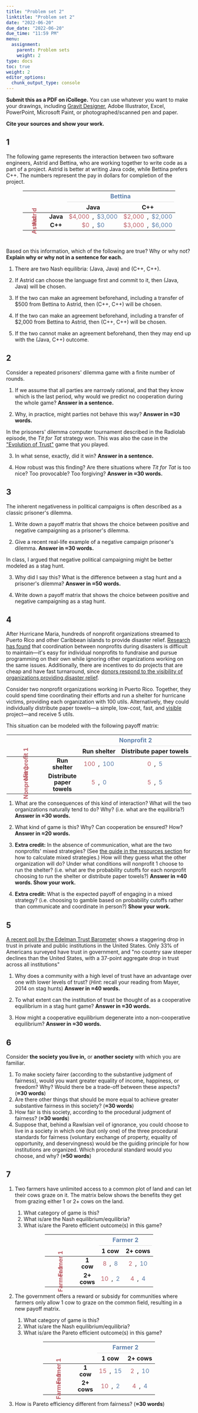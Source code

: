 ```yaml
---
title: "Problem set 2"
linktitle: "Problem set 2"
date: "2022-06-20"
due_date: "2022-06-20"
due_time: "11:59 PM"
menu:
  assignment:
    parent: Problem sets
    weight: 2
type: docs
toc: true
weight: 2
editor_options: 
  chunk_output_type: console
---
```

<script src="/rmarkdown-libs/kePrint/kePrint.js"></script>
<link href="/rmarkdown-libs/lightable/lightable.css" rel="stylesheet" />
<script src="/rmarkdown-libs/kePrint/kePrint.js"></script>
<link href="/rmarkdown-libs/lightable/lightable.css" rel="stylesheet" />
<script src="/rmarkdown-libs/kePrint/kePrint.js"></script>
<link href="/rmarkdown-libs/lightable/lightable.css" rel="stylesheet" />
<script src="/rmarkdown-libs/kePrint/kePrint.js"></script>
<link href="/rmarkdown-libs/lightable/lightable.css" rel="stylesheet" />

<style type="text/css">
table {
  display: table;
}

.table td {
  vertical-align: middle;
  line-height: 1.1;
}
</style>




**Submit this as a PDF on iCollege.** You can use whatever you want to make your drawings, including [Gravit Designer](https://gravit.io/), Adobe Illustrator, Excel, PowerPoint, Microsoft Paint, or photographed/scanned pen and paper.

**Cite your sources and show your work.**


## 1

The following game represents the interaction between two software engineers, Astrid and Bettina, who are working together to write code as a part of a project. Astrid is better at writing Java code, while Bettina prefers C++. The numbers represent the pay in dollars for completion of the project. 

<table class="table" style="width: auto !important; margin-left: auto; margin-right: auto;">
 <thead>
<tr>
<th style="empty-cells: hide;border-bottom:hidden;" colspan="2"></th>
<th style="border-bottom:hidden;padding-bottom:0; padding-left:3px;padding-right:3px;text-align: center; " colspan="2"><div style="border-bottom: 1px solid #ddd; padding-bottom: 5px; "><span style="color: #5e81ac;">Bettina</span></div></th>
</tr>
  <tr>
   <th style="text-align:center;">   </th>
   <th style="text-align:center;">    </th>
   <th style="text-align:center;"> Java </th>
   <th style="text-align:center;"> C++ </th>
  </tr>
 </thead>
<tbody>
  <tr>
   <td style="text-align:center;"> <span style="-webkit-transform: rotate(270deg); -moz-transform: rotate(270deg); -ms-transform: rotate(270deg); -o-transform: rotate(270deg); transform: rotate(270deg); display: inline-block; "><span style=" font-weight: bold;    color: #bf616a !important;">Astrid</span></span> </td>
   <td style="text-align:center;"> <span style=" font-weight: bold;    ">Java</span> </td>
   <td style="text-align:center;"> <span style="color: #bf616a;">$4,000</span> , <span style="color: #5e81ac;">$3,000</span> </td>
   <td style="text-align:center;"> <span style="color: #bf616a;">$2,000</span> , <span style="color: #5e81ac;">$2,000</span> </td>
  </tr>
  <tr>
   <td style="text-align:center;"> <span style="-webkit-transform: rotate(270deg); -moz-transform: rotate(270deg); -ms-transform: rotate(270deg); -o-transform: rotate(270deg); transform: rotate(270deg); display: inline-block; "><span style=" font-weight: bold;    color: #bf616a !important;">Astrid</span></span> </td>
   <td style="text-align:center;"> <span style=" font-weight: bold;    ">C++</span> </td>
   <td style="text-align:center;"> <span style="color: #bf616a;">$0</span> , <span style="color: #5e81ac;">$0</span> </td>
   <td style="text-align:center;"> <span style="color: #bf616a;">$3,000</span> , <span style="color: #5e81ac;">$6,000</span> </td>
  </tr>
</tbody>
</table>

&nbsp;

Based on this information, which of the following are true? Why or why not? **Explain why or why not in a sentence for each.**

1. There are two Nash equilibria: (Java, Java) and (C++, C++).

1. If Astrid can choose the language first and commit to it, then (Java, Java) will be chosen.

1. If the two can make an agreement beforehand, including a transfer of $500 from Bettina to Astrid, then (C++, C++) will be chosen.

1. If the two can make an agreement beforehand, including a transfer of $2,000 from Bettina to Astrid, then (C++, C++) will be chosen.

1. If the two cannot make an agreement beforehand, then they may end up with the (Java, C++) outcome.


## 2

Consider a repeated prisoners' dilemma game with a finite number of rounds.

1. If we assume that all parties are narrowly rational, and that they know which is the last period, why would we predict no cooperation during the whole game? **Answer in a sentence.**

1. Why, in practice, might parties not behave this way? **Answer in ≈30 words.**

In the prisoners' dilemma computer tournament described in the Radiolab episode, the *Tit for Tat* strategy won. This was also the case in the ["Evolution of Trust"](http://ncase.me/trust/) game that you played.

3. In what sense, exactly, did it win? **Answer in a sentence.**

1. How robust was this finding? Are there situations where *Tit for Tat* is too nice? Too provocable? Too forgiving? **Answer in ≈30 words.**


## 3

The inherent negativeness in political campaigns is often described as a classic prisoner's dilemma. 

1. Write down a payoff matrix that shows the choice between positive and negative campaigning as a prisoner's dilemma.

1. Give a recent real-life example of a negative campaign prisoner's dilemma. **Answer in ≈30 words.**

In class, I argued that negative political campaigning might be better modeled as a stag hunt.

3. Why did I say this? What is the difference between a stag hunt and a prisoner's dilemma? **Answer in ≈50 words.**

1. Write down a payoff matrix that shows the choice between positive and negative campaigning as a stag hunt.


## 4

After Hurricane Maria, hundreds of nonprofit organizations streamed to Puerto Rico and other Caribbean islands to provide disaster relief. [Research has found](https://theconversation.com/response-to-natural-disasters-like-harvey-could-be-helped-with-game-theory-83125) that coordination between nonprofits during disasters is difficult to maintain—it's easy for individual nonprofits to fundraise and pursue programming on their own while ignoring other organizations working on the same issues. Additionally, there are incentives to do projects that are cheap and have fast turnaround, since [donors respond to the visibility of organizations providing disaster relief](https://www.sciencedirect.com/science/article/pii/S092552730900365X).

Consider two nonprofit organizations working in Puerto Rico. Together, they could spend time coordinating their efforts and run a shelter for hurricane victims, providing each organization with 100 utils. Alternatively, they could individually distribute paper towels—a simple, low-cost, fast, and [visible](https://www.cnn.com/videos/politics/2017/10/03/donald-trump-puerto-rico-supplies-von.cnn/video/playlists/trumps-response-to-puerto-rico-crisis/) project—and receive 5 utils. 

This situation can be modeled with the following payoff matrix:

<table class="table" style="width: auto !important; margin-left: auto; margin-right: auto;">
 <thead>
<tr>
<th style="empty-cells: hide;border-bottom:hidden;" colspan="2"></th>
<th style="border-bottom:hidden;padding-bottom:0; padding-left:3px;padding-right:3px;text-align: center; " colspan="2"><div style="border-bottom: 1px solid #ddd; padding-bottom: 5px; "><span style="color: #5e81ac;">Nonprofit 2</span></div></th>
</tr>
  <tr>
   <th style="text-align:center;">   </th>
   <th style="text-align:center;">    </th>
   <th style="text-align:center;"> Run shelter </th>
   <th style="text-align:center;"> Distribute paper towels </th>
  </tr>
 </thead>
<tbody>
  <tr>
   <td style="text-align:center;"> <span style="-webkit-transform: rotate(270deg); -moz-transform: rotate(270deg); -ms-transform: rotate(270deg); -o-transform: rotate(270deg); transform: rotate(270deg); display: inline-block; "><span style=" font-weight: bold;    color: #bf616a !important;">Nonprofit 1</span></span> </td>
   <td style="text-align:center;"> <span style=" font-weight: bold;    ">Run<br>shelter</span> </td>
   <td style="text-align:center;"> <span style="color: #bf616a;">100</span> , <span style="color: #5e81ac;">100</span> </td>
   <td style="text-align:center;"> <span style="color: #bf616a;">0</span> , <span style="color: #5e81ac;">5</span> </td>
  </tr>
  <tr>
   <td style="text-align:center;"> <span style="-webkit-transform: rotate(270deg); -moz-transform: rotate(270deg); -ms-transform: rotate(270deg); -o-transform: rotate(270deg); transform: rotate(270deg); display: inline-block; "><span style=" font-weight: bold;    color: #bf616a !important;">Nonprofit 1</span></span> </td>
   <td style="text-align:center;"> <span style=" font-weight: bold;    ">Distribute<br>paper<br>towels</span> </td>
   <td style="text-align:center;"> <span style="color: #bf616a;">5</span> , <span style="color: #5e81ac;">0</span> </td>
   <td style="text-align:center;"> <span style="color: #bf616a;">5</span> , <span style="color: #5e81ac;">5</span> </td>
  </tr>
</tbody>
</table>


1. What are the consequences of this kind of interaction? What will the two organizations naturally tend to do? Why? (i.e. what are the equilibria?) **Answer in ≈30 words.**

1. What kind of game is this? Why? Can cooperation be ensured? How? **Answer in ≈20 words.**

1. **Extra credit:** In the absence of communication, what are the two nonprofits' mixed strategies? (See [the guide in the resources section](/resource/game-theory/) for how to calculate mixed strategies.) How will they guess what the other organization will do? Under what conditions will nonprofit 1 choose to run the shelter? (i.e. what are the probability cutoffs for each nonprofit choosing to run the shelter or distribute paper towels?) **Answer in ≈40 words. Show your work.**

1. **Extra credit:** What is the expected payoff of engaging in a mixed strategy? (i.e. choosing to gamble based on probability cutoffs rather than communicate and coordinate in person?) **Show your work.**


## 5

[A recent poll by the Edelman Trust Barometer](https://www.edelman.com/trust-barometer) shows a staggering drop in trust in private and public institutions in the United States. Only 33% of Americans surveyed have trust in government, and "no country saw steeper declines than the United States, with a 37-point aggregate drop in trust across all institutions"

1. Why does a community with a high level of trust have an advantage over one with lower levels of trust? (*Hint*: recall your reading from Mayer, 2014 on stag hunts) **Answer in ≈40 words.**

1. To what extent can the institution of trust be thought of as a cooperative equilibrium in a stag hunt game? **Answer in ≈30 words.**

1. How might a cooperative equilibrium degenerate into a non-cooperative equilibrium? **Answer in ≈30 words.**


## 6

Consider **the society you live in,** or **another society** with which you are familiar.

1. To make society fairer (according to the substantive judgment of fairness), would you want greater equality of income, happiness, or freedom? Why? Would there be a trade-off between these aspects? (**≈30 words**)
1. Are there other things that should be more equal to achieve greater substantive fairness in this society? (**≈30 words**)
1. How fair is this society, according to the procedural judgment of fairness? (**≈30 words**)
1. Suppose that, behind a Rawlsian veil of ignorance, you could choose to live in a society in which one (but only one) of the three procedural standards for fairness (voluntary exchange of property, equality of opportunity, and deservingness) would be the guiding principle for how institutions are organized. Which procedural standard would you choose, and why? (**≈50 words**)


## 7

1. Two farmers have unlimited access to a common plot of land and can let their cows graze on it. The matrix below shows the benefits they get from grazing either 1 or 2+ cows on the land.

    1. What category of game is this?
    2. What is/are the Nash equilibrium/equilibria?
    3. What is/are the Pareto efficient outcome(s) in this game?

<table class="table" style="width: auto !important; margin-left: auto; margin-right: auto;">
 <thead>
<tr>
<th style="empty-cells: hide;border-bottom:hidden;" colspan="2"></th>
<th style="border-bottom:hidden;padding-bottom:0; padding-left:3px;padding-right:3px;text-align: center; " colspan="2"><div style="border-bottom: 1px solid #ddd; padding-bottom: 5px; "><span style="color: #5e81ac;">Farmer 2</span></div></th>
</tr>
  <tr>
   <th style="text-align:center;">   </th>
   <th style="text-align:center;">    </th>
   <th style="text-align:center;"> 1 cow </th>
   <th style="text-align:center;"> 2+ cows </th>
  </tr>
 </thead>
<tbody>
  <tr>
   <td style="text-align:center;"> <span style="-webkit-transform: rotate(270deg); -moz-transform: rotate(270deg); -ms-transform: rotate(270deg); -o-transform: rotate(270deg); transform: rotate(270deg); display: inline-block; "><span style=" font-weight: bold;    color: #bf616a !important;">Farmer 1</span></span> </td>
   <td style="text-align:center;"> <span style=" font-weight: bold;    ">1<br>cow</span> </td>
   <td style="text-align:center;"> <span style="color: #bf616a;">8</span> , <span style="color: #5e81ac;">8</span> </td>
   <td style="text-align:center;"> <span style="color: #bf616a;">2</span> , <span style="color: #5e81ac;">10</span> </td>
  </tr>
  <tr>
   <td style="text-align:center;"> <span style="-webkit-transform: rotate(270deg); -moz-transform: rotate(270deg); -ms-transform: rotate(270deg); -o-transform: rotate(270deg); transform: rotate(270deg); display: inline-block; "><span style=" font-weight: bold;    color: #bf616a !important;">Farmer 1</span></span> </td>
   <td style="text-align:center;"> <span style=" font-weight: bold;    ">2+<br>cows</span> </td>
   <td style="text-align:center;"> <span style="color: #bf616a;">10</span> , <span style="color: #5e81ac;">2</span> </td>
   <td style="text-align:center;"> <span style="color: #bf616a;">4</span> , <span style="color: #5e81ac;">4</span> </td>
  </tr>
</tbody>
</table>

2. The government offers a reward or subsidy for communities where farmers only allow 1 cow to graze on the common field, resulting in a new payoff matrix.

    1. What category of game is this?
    2. What is/are the Nash equilibrium/equilibria?
    3. What is/are the Pareto efficient outcome(s) in this game?

<table class="table" style="width: auto !important; margin-left: auto; margin-right: auto;">
 <thead>
<tr>
<th style="empty-cells: hide;border-bottom:hidden;" colspan="2"></th>
<th style="border-bottom:hidden;padding-bottom:0; padding-left:3px;padding-right:3px;text-align: center; " colspan="2"><div style="border-bottom: 1px solid #ddd; padding-bottom: 5px; "><span style="color: #5e81ac;">Farmer 2</span></div></th>
</tr>
  <tr>
   <th style="text-align:center;">   </th>
   <th style="text-align:center;">    </th>
   <th style="text-align:center;"> 1 cow </th>
   <th style="text-align:center;"> 2+ cows </th>
  </tr>
 </thead>
<tbody>
  <tr>
   <td style="text-align:center;"> <span style="-webkit-transform: rotate(270deg); -moz-transform: rotate(270deg); -ms-transform: rotate(270deg); -o-transform: rotate(270deg); transform: rotate(270deg); display: inline-block; "><span style=" font-weight: bold;    color: #bf616a !important;">Farmer 1</span></span> </td>
   <td style="text-align:center;"> <span style=" font-weight: bold;    ">1<br>cow</span> </td>
   <td style="text-align:center;"> <span style="color: #bf616a;">15</span> , <span style="color: #5e81ac;">15</span> </td>
   <td style="text-align:center;"> <span style="color: #bf616a;">2</span> , <span style="color: #5e81ac;">10</span> </td>
  </tr>
  <tr>
   <td style="text-align:center;"> <span style="-webkit-transform: rotate(270deg); -moz-transform: rotate(270deg); -ms-transform: rotate(270deg); -o-transform: rotate(270deg); transform: rotate(270deg); display: inline-block; "><span style=" font-weight: bold;    color: #bf616a !important;">Farmer 1</span></span> </td>
   <td style="text-align:center;"> <span style=" font-weight: bold;    ">2+<br>cows</span> </td>
   <td style="text-align:center;"> <span style="color: #bf616a;">10</span> , <span style="color: #5e81ac;">2</span> </td>
   <td style="text-align:center;"> <span style="color: #bf616a;">4</span> , <span style="color: #5e81ac;">4</span> </td>
  </tr>
</tbody>
</table>

3. How is Pareto efficiency different from fairness? (**≈30 words**)
